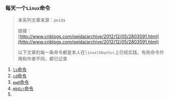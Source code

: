 ###  每天一个`Linux`命令

> 本系列文章来源：`peida`
>
> 链接：[http://www.cnblogs.com/peida/archive/2012/12/05/2803591.html](http://www.cnblogs.com/peida/archive/2012/12/05/2803591.html)
>
> 以下文章的每一条命令都是本人在`linux(Ubuntu)`上已经实践，有些命令作用和作者不同，都已记录

1. [`ls`命令](1-ls-command.md)
2. [`cd`命令](2-cd-command.md)
3. [`pwd`命令](3-pwd-command.md)
4. [`mkdir`命令](4-mkdir-command.md)
5. ​

